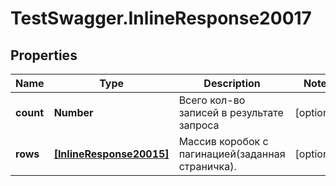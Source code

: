 # TestSwagger.InlineResponse20017

## Properties

Name | Type | Description | Notes
------------ | ------------- | ------------- | -------------
**count** | **Number** | Всего кол-во записей в результате запроса | [optional] 
**rows** | [**[InlineResponse20015]**](InlineResponse20015.md) | Массив коробок c пагинацией(заданная страничка). | [optional] 


